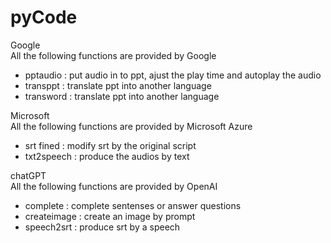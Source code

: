 # pyCode

Google  
  All the following functions are provided by Google
 - pptaudio : put audio in to ppt, ajust the play time and autoplay the audio
 - transppt : translate ppt into another language
 - transword : translate ppt into another language

Microsoft  
 All the following functions are provided by Microsoft Azure
 - srt fined : modify srt by the original script
 - txt2speech : produce the audios by text

chatGPT  
 All the following functions are provided by OpenAI
 - complete : complete sentenses or answer questions
 - createimage : create an image by prompt
 - speech2srt : produce srt by a speech
